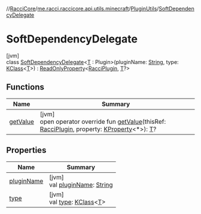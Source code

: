 //[RacciCore](../../../../index.md)/[me.racci.raccicore.api.utils.minecraft](../../index.md)/[PluginUtils](../index.md)/[SoftDependencyDelegate](index.md)

# SoftDependencyDelegate

[jvm]\
class [SoftDependencyDelegate](index.md)&lt;[T](index.md) : Plugin&gt;(pluginName: [String](https://kotlinlang.org/api/latest/jvm/stdlib/kotlin/-string/index.html),
type: [KClass](https://kotlinlang.org/api/latest/jvm/stdlib/kotlin.reflect/-k-class/index.html)&lt;[T](index.md)&gt;) : [ReadOnlyProperty](https://kotlinlang.org/api/latest/jvm/stdlib/kotlin.properties/-read-only-property/index.html)&lt;[RacciPlugin](
../../../me.racci.raccicore.api.plugin/-racci-plugin/index.md), [T](index.md)?&gt;

## Functions

| Name | Summary |
|---|---|
| [getValue](get-value.md) | [jvm]<br>open operator override fun [getValue](get-value.md)(thisRef: [RacciPlugin](../../../me.racci.raccicore.api.plugin/-racci-plugin/index.md), property: [KProperty](https://kotlinlang.org/api/latest/jvm/stdlib/kotlin.reflect/-k-property/index.html)&lt;*&gt;): [T](index.md)? |

## Properties

| Name | Summary |
|---|---|
| [pluginName](plugin-name.md) | [jvm]<br>val [pluginName](plugin-name.md): [String](https://kotlinlang.org/api/latest/jvm/stdlib/kotlin/-string/index.html) |
| [type](type.md) | [jvm]<br>val [type](type.md): [KClass](https://kotlinlang.org/api/latest/jvm/stdlib/kotlin.reflect/-k-class/index.html)&lt;[T](index.md)&gt; |
